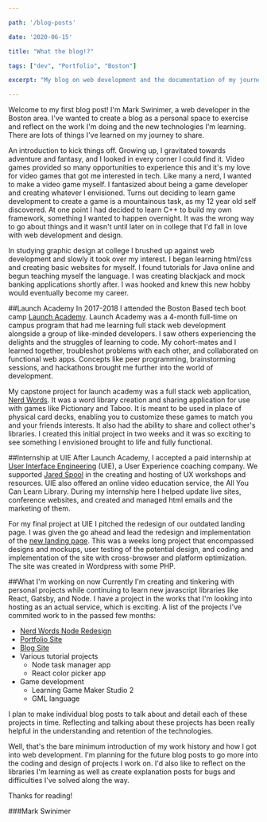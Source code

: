 ```yaml
---

path: '/blog-posts'

date: '2020-06-15'

title: "What the blog!?"

tags: ["dev", "Portfolio", "Boston"]

excerpt: "My blog on web development and the documentation of my journey, past and present, starts here."

---
```


Welcome to my first blog post! I'm Mark Swinimer, a web developer in the Boston area. I've wanted to create a blog as a personal space to exercise and reflect on the work I'm doing and the new technologies I'm learning. There are lots of things I've learned on my journey to share.

An introduction to kick things off. Growing up, I gravitated towards adventure and fantasy, and I looked in every corner I could find it. Video games provided so many opportunities to experience this and it's my love for video games that got me interested in tech. Like many a nerd, I wanted to make a video game myself. I fantasized about being a game developer and creating whatever I envisioned. Turns out deciding to learn game development to create a game is a mountainous task, as my 12 year old self discovered. At one point I had decided to learn C++ to build my own framework, something I wanted to happen overnight. It was the wrong way to go about things and it wasn't until later on in college that I'd fall in love with web development and design.

In studying graphic design at college I brushed up against web development and slowly it took over my interest. I began learning html/css and creating basic websites for myself. I found tutorials for Java online and begun teaching myself the language. I was creating blackjack and mock banking applications shortly after. I was hooked and knew this new hobby would eventually become my career.

##Launch Academy
In 2017-2018 I attended the Boston Based tech boot camp [Launch Academy](https://launchacademy.com/). Launch Academy was a 4-month full-time on campus program that had me learning full stack web development alongside a group of like-minded developers. I saw others experiencing the delights and the struggles of learning to code. My cohort-mates and I learned together, troubleshot problems with each other, and collaborated on functional web apps. Concepts like peer programming, brainstorming sessions, and hackathons brought me further into the world of development.

My capstone project for launch academy was a full stack web application, [Nerd Words](http://nerdwordsapp.herokuapp.com/). It was a word library creation and sharing application for use with games like Pictionary and Taboo. It is meant to be used in place of physical card decks, enabling you to customize these games to match you and your friends interests. It also had the ability to share and collect other's libraries. I created this initial project in two weeks and it was so exciting to see something I envisioned brought to life and fully functional.

##Internship at UIE
After Launch Academy, I accepted a paid internship at [User Interface Engineering](https://www.uie.com/) (UIE), a User Experience coaching company. We supported [Jared Spool](https://twitter.com/jmspool) in the creating and hosting of UX workshops and resources. UIE also offered an online video education service, the All You Can Learn Library. During my internship here I helped update live sites, conference websites, and created and managed html emails and the marketing of them. 

For my final project at UIE I pitched the redesign of our outdated landing page. I was given the go ahead and lead the redesign and implementation of the [new landing page](https://www.uie.com/). This was a weeks long project that encompassed designs and mockups, user testing of the potential design, and coding and implementation of the site with cross-browser and platform optimization. The site was created in Wordpress with some PHP.

##What I'm working on now
Currently I'm creating and tinkering with personal projects while continuing to learn new javascript libraries like React, Gatsby, and Node. I have a project in the works that I'm looking into hosting as an actual service, which is exciting. A list of the projects I've commited work to in the passed few months:

+ [Nerd Words Node Redesign](https://nerd-words.herokuapp.com/)
+ [Portfolio Site](https://www.markswinimer.com/)
+ [Blog Site](https://www.markswinimer.com/blog)
+ Various tutorial projects
    + Node task manager app
    + React color picker app
+ Game development
    - Learning Game Maker Studio 2
    - GML language

I plan to make individual blog posts to talk about and detail each of these projects in time. Reflecting and talking about these projects has been really helpful in the understanding and retention of the technologies.

Well, that's the bare minimum introduction of my work history and how I got into web development. I'm planning for the future blog posts to go more into the coding and design of projects I work on. I'd also like to reflect on the libraries I'm learning as well as create explanation posts for bugs and difficulties I've solved along the way.

Thanks for reading!

###Mark Swinimer